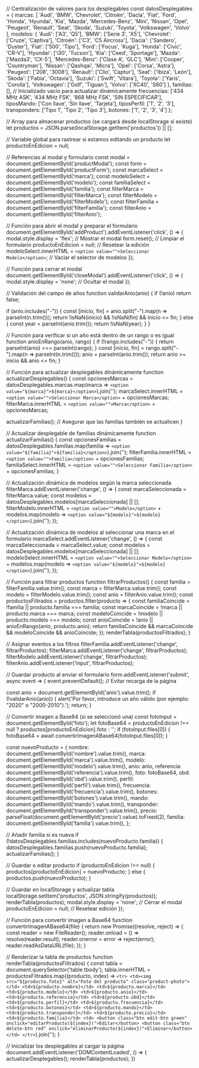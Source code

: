 // Centralización de valores para los desplegables
const datosDesplegables = {
  marcas: [
    'Audi', 'BMW', 'Chevrolet', 'Citroën', 'Dacia', 'Fiat', 'Ford', 'Honda',
    'Hyundai', 'Kia', 'Mazda', 'Mercedes-Benz', 'Mini', 'Nissan', 'Opel',
    'Peugeot', 'Renault', 'Seat', 'Skoda', 'Suzuki', 'Toyota', 'Volkswagen', 'Volvo'
  ],
  modelos: {
    'Audi': ['A3', 'Q5'],
    'BMW': ['Serie 3', 'X5'],
    'Chevrolet': ['Cruze', 'Captiva'],
    'Citroën': ['C3', 'C5 Aircross'],
    'Dacia': ['Sandero', 'Duster'],
    'Fiat': ['500', 'Tipo'],
    'Ford': ['Focus', 'Kuga'],
    'Honda': ['Civic', 'CR-V'],
    'Hyundai': ['i30', 'Tucson'],
    'Kia': ['Ceed', 'Sportage'],
    'Mazda': ['Mazda3', 'CX-5'],
    'Mercedes-Benz': ['Clase A', 'GLC'],
    'Mini': ['Cooper', 'Countryman'],
    'Nissan': ['Qashqai', 'Micra'],
    'Opel': ['Corsa', 'Astra'],
    'Peugeot': ['208', '3008'],
    'Renault': ['Clio', 'Captur'],
    'Seat': ['Ibiza', 'León'],
    'Skoda': ['Fabia', 'Octavia'],
    'Suzuki': ['Swift', 'Vitara'],
    'Toyota': ['Yaris', 'Corolla'],
    'Volkswagen': ['Golf', 'Tiguan'],
    'Volvo': ['XC40', 'S60']
  },
  familias: [], // Inicializado vacío para actualizar dinámicamente
  frecuencias: ['434 MHz ASK', '434 MHz FSK', '868 MHz FSK', 'SIN ESPECIFICAR'],
  tiposMando: ['Con llave', 'Sin llave', 'Tarjeta'],
  tiposPerfil: ['1', '2', '3'],
  transponders: ['Tipo 1', 'Tipo 2', 'Tipo 3'],
  botones: ['1', '2', '3', '4']
};

// Array para almacenar productos (se cargará desde localStorage si existe)
let productos = JSON.parse(localStorage.getItem('productos')) || [];

// Variable global para rastrear si estamos editando un producto
let productoEnEdicion = null;

// Referencias al modal y formulario
const modal = document.getElementById('productModal');
const form = document.getElementById('productForm');
const marcaSelect = document.getElementById('marca');
const modeloSelect = document.getElementById('modelo');
const familiaSelect = document.getElementById('familia');
const filterMarca = document.getElementById('filterMarca');
const filterModelo = document.getElementById('filterModelo');
const filterFamilia = document.getElementById('filterFamilia');
const filterAnio = document.getElementById('filterAnio');

// Función para abrir el modal y preparar el formulario
document.getElementById('addProduct').addEventListener('click', () => {
  modal.style.display = 'flex'; // Mostrar el modal
  form.reset(); // Limpiar el formulario
  productoEnEdicion = null; // Resetear la edición
  modeloSelect.innerHTML = `<option value="">Seleccionar Modelo</option>`; // Vaciar el selector de modelos
});

// Función para cerrar el modal
document.getElementById('closeModal').addEventListener('click', () => {
  modal.style.display = 'none'; // Ocultar el modal
});

// Validación del campo de años
function validarAnio(anio) {
  if (!anio) return false;

  if (anio.includes("-")) {
    const [inicio, fin] = anio.split("-").map(n => parseInt(n.trim()));
    return !isNaN(inicio) && !isNaN(fin) && inicio <= fin;
  } else {
    const year = parseInt(anio.trim());
    return !isNaN(year);
  }
}

// Función para verificar si un año está dentro de un rango o es igual
function anioEnRango(anio, rango) {
  if (!rango.includes("-")) {
    return parseInt(anio) === parseInt(rango);
  }
  const [inicio, fin] = rango.split("-").map(n => parseInt(n.trim()));
  anio = parseInt(anio.trim());
  return anio >= inicio && anio <= fin;
}

// Función para actualizar desplegables dinámicamente
function actualizarDesplegables() {
  const opcionesMarcas = datosDesplegables.marcas.map(marca => `<option value="${marca}">${marca}</option>`).join('');
  marcaSelect.innerHTML = `<option value="">Seleccionar Marca</option>` + opcionesMarcas;
  filterMarca.innerHTML = `<option value="">Marca</option>` + opcionesMarcas;

  actualizarFamilias(); // Asegurar que las familias también se actualicen
}

// Actualizar desplegable de familias dinámicamente
function actualizarFamilias() {
  const opcionesFamilias = datosDesplegables.familias.map(familia => `<option value="${familia}">${familia}</option>`).join('');
  filterFamilia.innerHTML = `<option value="">Familia</option>` + opcionesFamilias;
  familiaSelect.innerHTML = `<option value="">Seleccionar Familia</option>` + opcionesFamilias;
}

// Actualización dinámica de modelos según la marca seleccionada
filterMarca.addEventListener('change', () => {
  const marcaSeleccionada = filterMarca.value;
  const modelos = datosDesplegables.modelos[marcaSeleccionada] || [];
  filterModelo.innerHTML = `<option value="">Modelo</option>` + modelos.map(modelo => `<option value="${modelo}">${modelo}</option>`).join('');
});

// Actualización dinámica de modelos al seleccionar una marca en el formulario
marcaSelect.addEventListener('change', () => {
  const marcaSeleccionada = marcaSelect.value;
  const modelos = datosDesplegables.modelos[marcaSeleccionada] || [];
  modeloSelect.innerHTML = `<option value="">Seleccionar Modelo</option>` + modelos.map(modelo => `<option value="${modelo}">${modelo}</option>`).join('');
});

// Función para filtrar productos
function filtrarProductos() {
  const familia = filterFamilia.value.trim();
  const marca = filterMarca.value.trim();
  const modelo = filterModelo.value.trim();
  const anio = filterAnio.value.trim();
  const productosFiltrados = productos.filter(producto => {
    const familiaCoincide = !familia || producto.familia === familia;
    const marcaCoincide = !marca || producto.marca === marca;
    const modeloCoincide = !modelo || producto.modelo === modelo;
    const anioCoincide = !anio || anioEnRango(anio, producto.anio);
    return familiaCoincide && marcaCoincide && modeloCoincide && anioCoincide;
  });
  renderTabla(productosFiltrados);
}

// Asignar eventos a los filtros
filterFamilia.addEventListener('change', filtrarProductos);
filterMarca.addEventListener('change', filtrarProductos);
filterModelo.addEventListener('change', filtrarProductos);
filterAnio.addEventListener('input', filtrarProductos);

// Guardar producto al enviar el formulario
form.addEventListener('submit', async event => {
  event.preventDefault(); // Evitar recarga de la página

  const anio = document.getElementById('anio').value.trim();
  if (!validarAnio(anio)) {
    alert('Por favor, introduce un año válido (por ejemplo: "2020" o "2000-2010").');
    return;
  }

  // Convertir imagen a Base64 (si se seleccionó una)
  const fotoInput = document.getElementById('foto');
  let fotoBase64 = productoEnEdicion !== null ? productos[productoEnEdicion].foto : '';
  if (fotoInput.files[0]) {
    fotoBase64 = await convertirImagenABase64(fotoInput.files[0]);
  }

  const nuevoProducto = {
    nombre: document.getElementById('nombre').value.trim(),
    marca: document.getElementById('marca').value.trim(),
    modelo: document.getElementById('modelo').value.trim(),
    anio: anio,
    referencia: document.getElementById('referencia').value.trim(),
    foto: fotoBase64,
    obd: document.getElementById('obd').value.trim(),
    perfil: document.getElementById('perfil').value.trim(),
    frecuencia: document.getElementById('frecuencia').value.trim(),
    botones: document.getElementById('botones').value.trim(),
    mando: document.getElementById('mando').value.trim(),
    transponder: document.getElementById('transponder').value.trim(),
    precio: parseFloat(document.getElementById('precio').value).toFixed(2),
    familia: document.getElementById('familia').value.trim(),
  };

  // Añadir familia si es nueva
  if (!datosDesplegables.familias.includes(nuevoProducto.familia)) {
    datosDesplegables.familias.push(nuevoProducto.familia);
    actualizarFamilias();
  }

  // Guardar o editar producto
  if (productoEnEdicion !== null) {
    productos[productoEnEdicion] = nuevoProducto;
  } else {
    productos.push(nuevoProducto);
  }

  // Guardar en localStorage y actualizar tabla
  localStorage.setItem('productos', JSON.stringify(productos));
  renderTabla(productos);
  modal.style.display = 'none'; // Cerrar el modal
  productoEnEdicion = null; // Resetear edición
});

// Función para convertir imagen a Base64
function convertirImagenABase64(file) {
  return new Promise((resolve, reject) => {
    const reader = new FileReader();
    reader.onload = () => resolve(reader.result);
    reader.onerror = error => reject(error);
    reader.readAsDataURL(file);
  });
}

// Renderizar la tabla de productos
function renderTabla(productosFiltrados) {
  const tabla = document.querySelector('table tbody');
  tabla.innerHTML = productosFiltrados.map((producto, index) => `
    <tr>
      <td><img src="${producto.foto}" alt="Foto del producto" class="product-photo"></td>
      <td>${producto.nombre}</td>
      <td>${producto.marca}</td>
      <td>${producto.modelo}</td>
      <td>${producto.anio}</td>
      <td>${producto.referencia}</td>
      <td>${producto.obd}</td>
      <td>${producto.perfil}</td>
      <td>${producto.frecuencia}</td>
      <td>${producto.botones}</td>
      <td>${producto.mando}</td>
      <td>${producto.transponder}</td>
      <td>${producto.precio}</td>
      <td>${producto.familia}</td>
      <td>
        <button class="btn edit-btn green" onclick="editarProducto(${index})">Editar</button>
        <button class="btn delete-btn red" onclick="eliminarProducto(${index})">Eliminar</button>
      </td>
    </tr>
  `).join('');
}

// Inicializar los desplegables al cargar la página
document.addEventListener('DOMContentLoaded', () => {
  actualizarDesplegables();
  renderTabla(productos);
})

